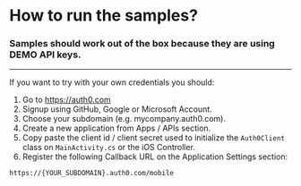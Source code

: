 # How to run the samples?

### Samples should work out of the box because they are using DEMO API keys. 

---

If you want to try with your own credentials you should:

1. Go to <https://auth0.com>
2. Signup using GitHub, Google or Microsoft Account.
3. Choose your subdomain (e.g. mycompany.auth0.com).
4. Create a new application from Apps / APIs section.
5. Copy paste the client id / client secret used to initialize the `Auth0Client` class on `MainActivity.cs` or the iOS Controller.
6. Register the following Callback URL on the Application Settings section:

```
https://{YOUR_SUBDOMAIN}.auth0.com/mobile
```
